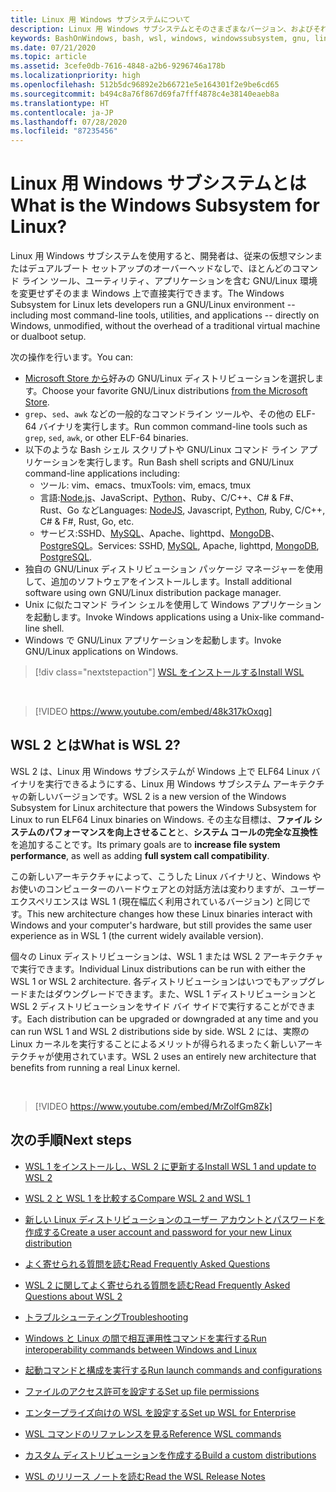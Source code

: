 ```yaml
---
title: Linux 用 Windows サブシステムについて
description: Linux 用 Windows サブシステムとそのさまざまなバージョン、およびそれらの使用方法について説明します。
keywords: BashOnWindows, bash, wsl, windows, windowssubsystem, gnu, linux
ms.date: 07/21/2020
ms.topic: article
ms.assetid: 3cefe0db-7616-4848-a2b6-9296746a178b
ms.localizationpriority: high
ms.openlocfilehash: 512b5dc96892e2b66721e5e164301f2e9be6cd65
ms.sourcegitcommit: b494c8a76f867d69fa7fff4878c4e38140eaeb8a
ms.translationtype: HT
ms.contentlocale: ja-JP
ms.lasthandoff: 07/28/2020
ms.locfileid: "87235456"
---
```

# <a name="what-is-the-windows-subsystem-for-linux"></a><span data-ttu-id="0d7a6-104">Linux 用 Windows サブシステムとは</span><span class="sxs-lookup"><span data-stu-id="0d7a6-104">What is the Windows Subsystem for Linux?</span></span>

<span data-ttu-id="0d7a6-105">Linux 用 Windows サブシステムを使用すると、開発者は、従来の仮想マシンまたはデュアルブート セットアップのオーバーヘッドなしで、ほとんどのコマンド ライン ツール、ユーティリティ、アプリケーションを含む GNU/Linux 環境を変更せずそのまま Windows 上で直接実行できます。</span><span class="sxs-lookup"><span data-stu-id="0d7a6-105">The Windows Subsystem for Linux lets developers run a GNU/Linux environment -- including most command-line tools, utilities, and applications -- directly on Windows, unmodified, without the overhead of a traditional virtual machine or dualboot setup.</span></span>

<span data-ttu-id="0d7a6-106">次の操作を行います。</span><span class="sxs-lookup"><span data-stu-id="0d7a6-106">You can:</span></span>

* <span data-ttu-id="0d7a6-107">[Microsoft Store から](https://aka.ms/wslstore)好みの GNU/Linux ディストリビューションを選択します。</span><span class="sxs-lookup"><span data-stu-id="0d7a6-107">Choose your favorite GNU/Linux distributions [from the Microsoft Store](https://aka.ms/wslstore).</span></span>
* <span data-ttu-id="0d7a6-108">`grep`、`sed`、`awk` などの一般的なコマンドライン ツールや、その他の ELF-64 バイナリを実行します。</span><span class="sxs-lookup"><span data-stu-id="0d7a6-108">Run common command-line tools such as `grep`, `sed`, `awk`, or other ELF-64 binaries.</span></span>
* <span data-ttu-id="0d7a6-109">以下のような Bash シェル スクリプトや GNU/Linux コマンド ライン アプリケーションを実行します。</span><span class="sxs-lookup"><span data-stu-id="0d7a6-109">Run Bash shell scripts and GNU/Linux command-line applications including:</span></span>  
    * <span data-ttu-id="0d7a6-110">ツール: vim、emacs、tmux</span><span class="sxs-lookup"><span data-stu-id="0d7a6-110">Tools: vim, emacs, tmux</span></span>
    * <span data-ttu-id="0d7a6-111">言語:[Node.js](https://docs.microsoft.com/windows/nodejs/setup-on-wsl2)、JavaScript、[Python](https://docs.microsoft.com/windows/python/web-frameworks)、Ruby、C/C++、C# & F#、Rust、Go など</span><span class="sxs-lookup"><span data-stu-id="0d7a6-111">Languages: [NodeJS](https://docs.microsoft.com/windows/nodejs/setup-on-wsl2), Javascript, [Python](https://docs.microsoft.com/windows/python/web-frameworks), Ruby, C/C++, C# & F#, Rust, Go, etc.</span></span>
    * <span data-ttu-id="0d7a6-112">サービス:SSHD、[MySQL](./tutorials/wsl-database.md)、Apache、lighttpd、[MongoDB](./tutorials/wsl-database.md)、[PostgreSQL](./tutorials/wsl-database.md)。</span><span class="sxs-lookup"><span data-stu-id="0d7a6-112">Services: SSHD, [MySQL](./tutorials/wsl-database.md), Apache, lighttpd, [MongoDB](./tutorials/wsl-database.md), [PostgreSQL](./tutorials/wsl-database.md).</span></span>
* <span data-ttu-id="0d7a6-113">独自の GNU/Linux ディストリビューション パッケージ マネージャーを使用して、追加のソフトウェアをインストールします。</span><span class="sxs-lookup"><span data-stu-id="0d7a6-113">Install additional software using own GNU/Linux distribution package manager.</span></span>
* <span data-ttu-id="0d7a6-114">Unix に似たコマンド ライン シェルを使用して Windows アプリケーションを起動します。</span><span class="sxs-lookup"><span data-stu-id="0d7a6-114">Invoke Windows applications using a Unix-like command-line shell.</span></span>
* <span data-ttu-id="0d7a6-115">Windows で GNU/Linux アプリケーションを起動します。</span><span class="sxs-lookup"><span data-stu-id="0d7a6-115">Invoke GNU/Linux applications on Windows.</span></span>

> [!div class="nextstepaction"]
> [<span data-ttu-id="0d7a6-116">WSL をインストールする</span><span class="sxs-lookup"><span data-stu-id="0d7a6-116">Install WSL</span></span>](install-win10.md)

<br>

> [!VIDEO https://www.youtube.com/embed/48k317kOxqg]

## <a name="what-is-wsl-2"></a><span data-ttu-id="0d7a6-117">WSL 2 とは</span><span class="sxs-lookup"><span data-stu-id="0d7a6-117">What is WSL 2?</span></span>

<span data-ttu-id="0d7a6-118">WSL 2 は、Linux 用 Windows サブシステムが Windows 上で ELF64 Linux バイナリを実行できるようにする、Linux 用 Windows サブシステム アーキテクチャの新しいバージョンです。</span><span class="sxs-lookup"><span data-stu-id="0d7a6-118">WSL 2 is a new version of the Windows Subsystem for Linux architecture that powers the Windows Subsystem for Linux to run ELF64 Linux binaries on Windows.</span></span> <span data-ttu-id="0d7a6-119">その主な目標は、**ファイル システムのパフォーマンスを向上させること**と、**システム コールの完全な互換性**を追加することです。</span><span class="sxs-lookup"><span data-stu-id="0d7a6-119">Its primary goals are to **increase file system performance**, as well as adding **full system call compatibility**.</span></span>

<span data-ttu-id="0d7a6-120">この新しいアーキテクチャによって、こうした Linux バイナリと、Windows やお使いのコンピューターのハードウェアとの対話方法は変わりますが、ユーザー エクスペリエンスは WSL 1 (現在幅広く利用されているバージョン) と同じです。</span><span class="sxs-lookup"><span data-stu-id="0d7a6-120">This new architecture changes how these Linux binaries interact with Windows and your computer's hardware, but still provides the same user experience as in WSL 1 (the current widely available version).</span></span>

<span data-ttu-id="0d7a6-121">個々の Linux ディストリビューションは、WSL 1 または WSL 2 アーキテクチャで実行できます。</span><span class="sxs-lookup"><span data-stu-id="0d7a6-121">Individual Linux distributions can be run with either the WSL 1 or WSL 2 architecture.</span></span> <span data-ttu-id="0d7a6-122">各ディストリビューションはいつでもアップグレードまたはダウングレードできます。また、WSL 1 ディストリビューションと WSL 2 ディストリビューションをサイド バイ サイドで実行することができます。</span><span class="sxs-lookup"><span data-stu-id="0d7a6-122">Each distribution can be upgraded or downgraded at any time and you can run WSL 1 and WSL 2 distributions side by side.</span></span> <span data-ttu-id="0d7a6-123">WSL 2 には、実際の Linux カーネルを実行することによるメリットが得られるまったく新しいアーキテクチャが使用されています。</span><span class="sxs-lookup"><span data-stu-id="0d7a6-123">WSL 2 uses an entirely new architecture that benefits from running a real Linux kernel.</span></span>

<br>

> [!VIDEO https://www.youtube.com/embed/MrZolfGm8Zk]

## <a name="next-steps"></a><span data-ttu-id="0d7a6-124">次の手順</span><span class="sxs-lookup"><span data-stu-id="0d7a6-124">Next steps</span></span>

* [<span data-ttu-id="0d7a6-125">WSL 1 をインストールし、WSL 2 に更新する</span><span class="sxs-lookup"><span data-stu-id="0d7a6-125">Install WSL 1 and update to WSL 2</span></span>](./install-win10.md)

* [<span data-ttu-id="0d7a6-126">WSL 2 と WSL 1 を比較する</span><span class="sxs-lookup"><span data-stu-id="0d7a6-126">Compare WSL 2 and WSL 1</span></span>](./compare-versions.md)

* [<span data-ttu-id="0d7a6-127">新しい Linux ディストリビューションのユーザー アカウントとパスワードを作成する</span><span class="sxs-lookup"><span data-stu-id="0d7a6-127">Create a user account and password for your new Linux distribution</span></span>](./user-support.md)

* [<span data-ttu-id="0d7a6-128">よく寄せられる質問を読む</span><span class="sxs-lookup"><span data-stu-id="0d7a6-128">Read Frequently Asked Questions</span></span>](./faq.md)

* [<span data-ttu-id="0d7a6-129">WSL 2 に関してよく寄せられる質問を読む</span><span class="sxs-lookup"><span data-stu-id="0d7a6-129">Read Frequently Asked Questions about WSL 2</span></span>](./wsl2-faq.md)

* [<span data-ttu-id="0d7a6-130">トラブルシューティング</span><span class="sxs-lookup"><span data-stu-id="0d7a6-130">Troubleshooting</span></span>](./troubleshooting.md)

* [<span data-ttu-id="0d7a6-131">Windows と Linux の間で相互運用性コマンドを実行する</span><span class="sxs-lookup"><span data-stu-id="0d7a6-131">Run interoperability commands between Windows and Linux</span></span>](./interop.md)

* [<span data-ttu-id="0d7a6-132">起動コマンドと構成を実行する</span><span class="sxs-lookup"><span data-stu-id="0d7a6-132">Run launch commands and configurations</span></span>](./wsl-config.md)

* [<span data-ttu-id="0d7a6-133">ファイルのアクセス許可を設定する</span><span class="sxs-lookup"><span data-stu-id="0d7a6-133">Set up file permissions</span></span>](./file-permissions.md)

* [<span data-ttu-id="0d7a6-134">エンタープライズ向けの WSL を設定する</span><span class="sxs-lookup"><span data-stu-id="0d7a6-134">Set up WSL for Enterprise</span></span>](./enterprise.md)

* [<span data-ttu-id="0d7a6-135">WSL コマンドのリファレンスを見る</span><span class="sxs-lookup"><span data-stu-id="0d7a6-135">Reference WSL commands</span></span>](./reference.md)

* [<span data-ttu-id="0d7a6-136">カスタム ディストリビューションを作成する</span><span class="sxs-lookup"><span data-stu-id="0d7a6-136">Build a custom distributions</span></span>](./build-custom-distro.md)

* [<span data-ttu-id="0d7a6-137">WSL のリリース ノートを読む</span><span class="sxs-lookup"><span data-stu-id="0d7a6-137">Read the WSL Release Notes</span></span>](./release-notes.md)
